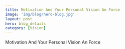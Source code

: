 ```yaml
---
title: Motivation And Your Personal Vision An Force
image: 'img/blog/hero-blog.jpg'
layout: post
hero: blog_details
category: [Vision]
---
```


Motivation And Your Personal Vision An Force